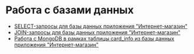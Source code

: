 # Работа с базами данных
- [SELECT-запросы для базы данных приложения "Интернет-магазин"](https://docs.google.com/spreadsheets/d/1XSU4BAZo8j4jAr0LEr6_B5NuKZSaUoWX2lGXmHQwOKI/edit?usp=sharing)
- [JOIN-запросы для базы данных приложения "Интернет-магазин"](https://docs.google.com/spreadsheets/d/1nsjOwR38IXRLyiq_c-T8QeDs9bdhgUIqhN6XfA0bWEc/edit?usp=sharing)
- [Работа с MongoDB в рамках таблицы card_info из базы данных приложения "Интернет-магазин"](https://docs.google.com/spreadsheets/d/1H8UE8ebGfApkSAG5BliY7-EDbeRSKOHpghn_K6fx3cI/edit?usp=sharing)
